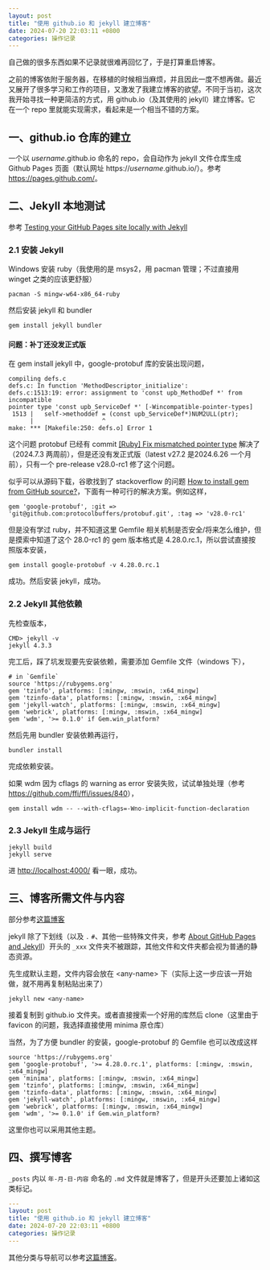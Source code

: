 ```yaml
---
layout: post
title: "使用 github.io 和 jekyll 建立博客"
date: 2024-07-20 22:03:11 +0800
categories: 操作记录
---
```


自己做的很多东西如果不记录就很难再回忆了，于是打算重启博客。

之前的博客依附于服务器，在移植的时候相当麻烦，并且因此一度不想再做。最近又展开了很多学习和工作的项目，又激发了我建立博客的欲望。不同于当初，这次我开始寻找一种更简洁的方式，用 github.io（及其使用的 jekyll）建立博客。它在一个 repo 里就能实现需求，看起来是一个相当不错的方案。

## 一、github.io 仓库的建立

一个以 *username*.github.io 命名的 repo，会自动作为 jekyll 文件仓库生成 Github Pages 页面（默认网址 https://*username*.github.io/）。参考 <https://pages.github.com/>。

## 二、Jekyll 本地测试

参考 [Testing your GitHub Pages site locally with Jekyll](https://docs.github.com/en/pages/setting-up-a-github-pages-site-with-jekyll/testing-your-github-pages-site-locally-with-jekyll)

### 2.1 安装 Jekyll

Windows 安装 ruby（我使用的是 msys2，用 pacman 管理；不过直接用 winget 之类的应该更舒服）

```shell
pacman -S mingw-w64-x86_64-ruby
```

然后安装 jekyll 和 bundler

```shell
gem install jekyll bundler
```

#### 问题：补丁还没发正式版

在 gem install jekyll 中，google-protobuf 库的安装出现问题，

```shell
compiling defs.c
defs.c: In function 'MethodDescriptor_initialize':
defs.c:1513:19: error: assignment to 'const upb_MethodDef *' from incompatible
pointer type 'const upb_ServiceDef *' [-Wincompatible-pointer-types]
 1513 |   self->methoddef = (const upb_ServiceDef*)NUM2ULL(ptr);
      |                   ^
make: *** [Makefile:250: defs.o] Error 1
```

这个问题 protobuf 已经有 commit [[Ruby] Fix mismatched pointer type](https://github.com/protocolbuffers/protobuf/commit/0aa74497527c6656e073f2635019ebc2a946268c) 解决了（2024.7.3 两周前），但是还没有发正式版（latest v27.2 是2024.6.26 一个月前），只有一个 pre-release v28.0-rc1 修了这个问题。

似乎可以从源码下载，谷歌找到了 stackoverflow 的问题 [How to install gem from GitHub source?](https://stackoverflow.com/questions/2577346/how-to-install-gem-from-github-source)，下面有一种可行的解决方案。例如这样，

```shell
gem 'google-protobuf', :git => 'git@github.com:protocolbuffers/protobuf.git', :tag => 'v28.0-rc1'
```

但是没有学过 ruby，并不知道这里 Gemfile 相关机制是否安全/将来怎么维护，但是摸索中知道了这个 28.0-rc1 的 gem 版本格式是 4.28.0.rc.1，所以尝试直接按照版本安装，

```shell
gem install google-protobuf -v 4.28.0.rc.1
```

成功。然后安装 jekyll，成功。

### 2.2 Jekyll 其他依赖

先检查版本，

```shell
CMD> jekyll -v
jekyll 4.3.3
```

完工后，踩了坑发现要先安装依赖，需要添加 Gemfile 文件（windows 下），

```gemfile
# in `Gemfile`
source 'https://rubygems.org'
gem 'tzinfo', platforms: [:mingw, :mswin, :x64_mingw]
gem 'tzinfo-data', platforms: [:mingw, :mswin, :x64_mingw]
gem 'jekyll-watch', platforms: [:mingw, :mswin, :x64_mingw]
gem 'webrick', platforms: [:mingw, :mswin, :x64_mingw]
gem 'wdm', '>= 0.1.0' if Gem.win_platform?
```

然后先用 bundler 安装依赖再运行，

```shell
bundler install
```

完成依赖安装。

如果 wdm 因为 cflags 的 warning as error 安装失败，试试单独处理（参考 <https://github.com/ffi/ffi/issues/840>），

```shell
gem install wdm -- --with-cflags=-Wno-implicit-function-declaration
```

### 2.3 Jekyll 生成与运行

```shell
jekyll build
jekyll serve
```

进 <http://localhost:4000/> 看一眼，成功。

## 三、博客所需文件与内容

部分参考[这篇博客](https://jokinkuang.github.io/2016/09/03/how-to-create-the-jekyll-theme.html)

jekyll 除了下划线（以及 `.` `#`、其他一些特殊文件夹，参考 [About GitHub Pages and Jekyll](https://docs.github.com/en/pages/setting-up-a-github-pages-site-with-jekyll/about-github-pages-and-jekyll#configuring-jekyll-in-your-github-pages-site)）开头的 `_xxx` 文件夹不被跟踪，其他文件和文件夹都会视为普通的静态资源。

先生成默认主题，文件内容会放在 \<any-name\> 下（实际上这一步应该一开始做，就不用再复制粘贴出来了）

```shell
jekyll new <any-name>
```

接着复制到 github.io 文件夹。或者直接搜索一个好用的库然后 clone（这里由于 favicon 的问题，我选择直接使用 minima 原仓库）

当然，为了方便 bundler 的安装，google-protobuf 的 Gemfile 也可以改成这样

```gemfile
source 'https://rubygems.org'
gem 'google-protobuf', '>= 4.28.0.rc.1', platforms: [:mingw, :mswin, :x64_mingw]
gem 'minima', platforms: [:mingw, :mswin, :x64_mingw]
gem 'tzinfo', platforms: [:mingw, :mswin, :x64_mingw]
gem 'tzinfo-data', platforms: [:mingw, :mswin, :x64_mingw]
gem 'jekyll-watch', platforms: [:mingw, :mswin, :x64_mingw]
gem 'webrick', platforms: [:mingw, :mswin, :x64_mingw]
gem 'wdm', '>= 0.1.0' if Gem.win_platform?
```

这里你也可以采用其他主题。

## 四、撰写博客

`_posts` 内以 `年-月-日-内容` 命名的 `.md` 文件就是博客了，但是开头还要加上诸如这类标记。

```yaml
---
layout: post
title: "使用 github.io 和 jekyll 建立博客"
date: 2024-07-20 22:03:11 +0800
categories: 操作记录
---
```

其他分类与导航可以参考[这篇博客](https://zoharandroid.github.io/2019-08-02-Jekyll%E4%B8%AA%E4%BA%BA%E5%8D%9A%E5%AE%A2%E6%B7%BB%E5%8A%A0%E5%88%86%E7%B1%BBCategory%E5%8A%9F%E8%83%BD/)。
